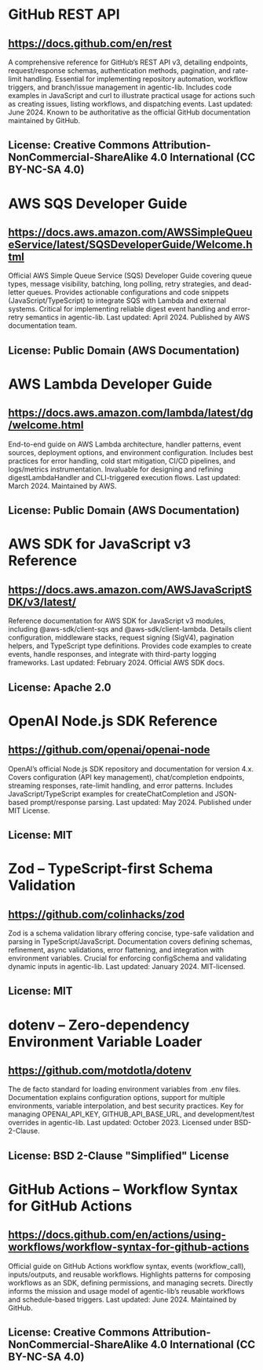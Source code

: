 # GitHub REST API
## https://docs.github.com/en/rest
A comprehensive reference for GitHub’s REST API v3, detailing endpoints, request/response schemas, authentication methods, pagination, and rate-limit handling. Essential for implementing repository automation, workflow triggers, and branch/issue management in agentic-lib. Includes code examples in JavaScript and curl to illustrate practical usage for actions such as creating issues, listing workflows, and dispatching events. Last updated: June 2024. Known to be authoritative as the official GitHub documentation maintained by GitHub.
## License: Creative Commons Attribution-NonCommercial-ShareAlike 4.0 International (CC BY-NC-SA 4.0)

# AWS SQS Developer Guide
## https://docs.aws.amazon.com/AWSSimpleQueueService/latest/SQSDeveloperGuide/Welcome.html
Official AWS Simple Queue Service (SQS) Developer Guide covering queue types, message visibility, batching, long polling, retry strategies, and dead-letter queues. Provides actionable configurations and code snippets (JavaScript/TypeScript) to integrate SQS with Lambda and external systems. Critical for implementing reliable digest event handling and error-retry semantics in agentic-lib. Last updated: April 2024. Published by AWS documentation team.
## License: Public Domain (AWS Documentation)

# AWS Lambda Developer Guide
## https://docs.aws.amazon.com/lambda/latest/dg/welcome.html
End-to-end guide on AWS Lambda architecture, handler patterns, event sources, deployment options, and environment configuration. Includes best practices for error handling, cold start mitigation, CI/CD pipelines, and logs/metrics instrumentation. Invaluable for designing and refining digestLambdaHandler and CLI-triggered execution flows. Last updated: March 2024. Maintained by AWS.
## License: Public Domain (AWS Documentation)

# AWS SDK for JavaScript v3 Reference
## https://docs.aws.amazon.com/AWSJavaScriptSDK/v3/latest/
Reference documentation for AWS SDK for JavaScript v3 modules, including @aws-sdk/client-sqs and @aws-sdk/client-lambda. Details client configuration, middleware stacks, request signing (SigV4), pagination helpers, and TypeScript type definitions. Provides code examples to create events, handle responses, and integrate with third-party logging frameworks. Last updated: February 2024. Official AWS SDK docs.
## License: Apache 2.0

# OpenAI Node.js SDK Reference
## https://github.com/openai/openai-node
OpenAI’s official Node.js SDK repository and documentation for version 4.x. Covers configuration (API key management), chat/completion endpoints, streaming responses, rate-limit handling, and error patterns. Includes JavaScript/TypeScript examples for createChatCompletion and JSON-based prompt/response parsing. Last updated: May 2024. Published under MIT License.
## License: MIT

# Zod – TypeScript-first Schema Validation
## https://github.com/colinhacks/zod
Zod is a schema validation library offering concise, type-safe validation and parsing in TypeScript/JavaScript. Documentation covers defining schemas, refinement, async validations, error flattening, and integration with environment variables. Crucial for enforcing configSchema and validating dynamic inputs in agentic-lib. Last updated: January 2024. MIT-licensed.
## License: MIT

# dotenv – Zero-dependency Environment Variable Loader
## https://github.com/motdotla/dotenv
The de facto standard for loading environment variables from .env files. Documentation explains configuration options, support for multiple environments, variable interpolation, and best security practices. Key for managing OPENAI_API_KEY, GITHUB_API_BASE_URL, and development/test overrides in agentic-lib. Last updated: October 2023. Licensed under BSD-2-Clause.
## License: BSD 2-Clause "Simplified" License

# GitHub Actions – Workflow Syntax for GitHub Actions
## https://docs.github.com/en/actions/using-workflows/workflow-syntax-for-github-actions
Official guide on GitHub Actions workflow syntax, events (workflow_call), inputs/outputs, and reusable workflows. Highlights patterns for composing workflows as an SDK, defining permissions, and managing secrets. Directly informs the mission and usage model of agentic-lib’s reusable workflows and schedule-based triggers. Last updated: June 2024. Maintained by GitHub.
## License: Creative Commons Attribution-NonCommercial-ShareAlike 4.0 International (CC BY-NC-SA 4.0)